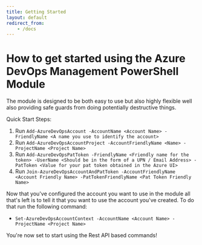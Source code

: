 ```yaml
---
title: Getting Started
layout: default
redirect_from:
    - /docs
---
```


# How to get started using the Azure DevOps Management PowerShell Module

The module is designed to be both easy to use but also highly flexible well also providing safe guards from doing potentially destructive things.

Quick Start Steps:

1. Run `Add-AzureDevOpsAccount -AccountName <Account Name> -FriendlyName <A name you use to identify the account>`
2. Run `Add-AzureDevOpsAccountProject -AccountFriendlyName <Name> -ProjectName <Project Name>`
3. Run `Add-AzureDevOpsPatToken -FriendlyName <Friendly name for the token> -UserName <Should be in the form of a UPN / Email Address> -PatToken <Value for your pat token obtained in the Azure UI>`
4. Run `Join-AzureDevOpsAccountAndPatToken -AccountFriendlyName <Account Friendly Name> -PatTokenFriendlyName <Pat Token Friendly Name>`

Now that you've configured the account you want to use in the module all that's left is to tell it that you want to use the account you've created.  To do that run the following command:

* `Set-AzureDevOpsAccountContext -AccountName <Account Name> -ProjectName <Project Name>`

You're now set to start using the Rest API based commands!